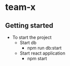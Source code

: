# team-x



## Getting started

- To start the project
  - Start db
    - npm run db:start
  - Start react application
    - npm start
